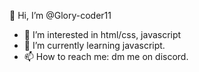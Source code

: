  👋 Hi, I’m @Glory-coder11
- 👀 I’m interested in html/css, javascript
- 🌱 I’m currently learning javascript.
- 📫 How to reach me: dm me on discord.


<!---
Glory-coder11/Glory-coder11 is a ✨ special ✨ repository because its `README.md` (this file) appears on your GitHub profile.
You can click the Preview link to take a look at your changes.
--->
